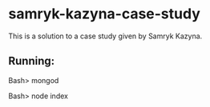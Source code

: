 # samryk-kazyna-case-study
This is a solution to a case study given by Samryk Kazyna.

## Running:
Bash> mongod

Bash> node index
